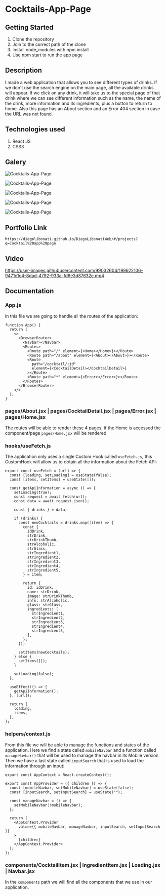 # Cocktails-App-Page

## Getting Started

1. Clone the repository
2. Join to the correct path of the clone
3. Install node_modules with npm install
4. Use npm start to run the app page

## Description

I made a web application that allows you to see different types of drinks. If we don't use the search engine on the main page, all the available drinks will appear. If we click on any drink, it will take us to the special page of that drink where we can see different information such as the name, the name of the drink, more information and its ingredients, plus a button to return to home. Also this page has an About section and an Error 404 section in case the URL was not found.

## Technologies used

1. React JS
2. CSS3

## Galery

![Cocktails-App-Page](https://raw.githubusercontent.com/DiegoLibonati/DiegoLibonatiWeb/main/data/projects/React/Imagenes/cocktailreact-0.jpg)

![Cocktails-App-Page](https://raw.githubusercontent.com/DiegoLibonati/DiegoLibonatiWeb/main/data/projects/React/Imagenes/cocktailreact-1.jpg)

![Cocktails-App-Page](https://raw.githubusercontent.com/DiegoLibonati/DiegoLibonatiWeb/main/data/projects/React/Imagenes/cocktailreact-2.jpg)

![Cocktails-App-Page](https://raw.githubusercontent.com/DiegoLibonati/DiegoLibonatiWeb/main/data/projects/React/Imagenes/cocktailreact-3.jpg)

![Cocktails-App-Page](https://raw.githubusercontent.com/DiegoLibonati/DiegoLibonatiWeb/main/data/projects/React/Imagenes/cocktailreact-4.jpg)

## Portfolio Link

`https://diegolibonati.github.io/DiegoLibonatiWeb/#/projects?q=Cocktail%20app%20page`

## Video

https://user-images.githubusercontent.com/99032604/199622106-9471c1c4-8dad-4792-933a-fd6e3d87632e.mp4

## Documentation

### App.js

In this file we are going to handle all the routes of the application:

```
function App() {
  return (
    <>
      <BrowserRouter>
        <Navbar></Navbar>
        <Routes>
          <Route path="/" element={<Home></Home>}></Route>
          <Route path="/about" element={<About></About>}></Route>
          <Route
            path="/cocktail/:id"
            element={<CocktailDetail></CocktailDetail>}
          ></Route>
          <Route path="*" element={<Error></Error>}></Route>
        </Routes>
      </BrowserRouter>
    </>
  );
}
```

### pages/About.jsx | pages/CocktailDetail.jsx | pages/Error.jsx | pages/Home.jsx

The routes will be able to render these 4 pages, if the Home is accessed the component/page `pages/Home.jsx` will be rendered

### hooks/useFetch.js

The application only uses a single Custom Hook called `useFetch.js`, this CustomHook will allow us to obtain all the information about the Fetch API:

```
export const useFetch = (url) => {
  const [loading, setLoading] = useState(false);
  const [items, setItems] = useState([]);

  const getApiInformation = async () => {
    setLoading(true);
    const request = await fetch(url);
    const data = await request.json();

    const { drinks } = data;

    if (drinks) {
      const newCocktails = drinks.map((item) => {
        const {
          idDrink,
          strDrink,
          strDrinkThumb,
          strAlcoholic,
          strGlass,
          strIngredient1,
          strIngredient2,
          strIngredient3,
          strIngredient4,
          strIngredient5,
        } = item;

        return {
          id: idDrink,
          name: strDrink,
          image: strDrinkThumb,
          info: strAlcoholic,
          glass: strGlass,
          ingredients: [
            strIngredient1,
            strIngredient2,
            strIngredient3,
            strIngredient4,
            strIngredient5,
          ],
        };
      });

      setItems(newCocktails);
    } else {
      setItems([]);
    }

    setLoading(false);
  };

  useEffect(() => {
    getApiInformation();
  }, [url]);

  return {
    loading,
    items,
  };
};
```

### helpers/context.js

From this file we will be able to manage the functions and states of the application. Here we find a state called `mobileNavbar` and a function called `manageNavbar()` that will be used to manage the navbar in its Mobile version. Then we have a last state called `inputSearch` that is used to load the information through an input:

```
export const AppContext = React.createContext();

export const AppProvider = ({ children }) => {
  const [mobileNavbar, setMobileNavbar] = useState(false);
  const [inputSearch, setInputSearch] = useState("");

  const manageNavbar = () => {
    setMobileNavbar(!mobileNavbar);
  };

  return (
    <AppContext.Provider
      value={{ mobileNavbar, manageNavbar, inputSearch, setInputSearch }}
    >
      {children}
    </AppContext.Provider>
  );
};
```

### components/CocktailItem.jsx | IngredientItem.jsx | Loading.jsx | Navbar.jsx

In the `components` path we will find all the components that we use in our application.
